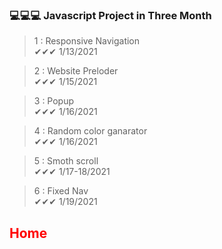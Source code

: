 ### 💻💻💻 Javascript Project in Three Month

> 1 : Responsive Navigation<br>
✔✔✔ 1/13/2021

> 2 : Website Preloder<br>
✔✔✔ 1/15/2021

> 3 : Popup <br>
✔✔✔ 1/16/2021

> 4 : Random color ganarator<br>
✔✔✔ 1/16/2021

> 5 : Smoth scroll<br>
✔✔✔ 1/17-18/2021

> 6 : Fixed Nav<br>
✔✔✔ 1/19/2021


<h2 style="color:red;">Home</h2>




